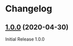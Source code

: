 # Changelog

## [1.0.0](https://github.com/amadeus4dev/amadeus-ios/tree/v1.0.0) (2020-04-30)

Initial Release 1.0.0
